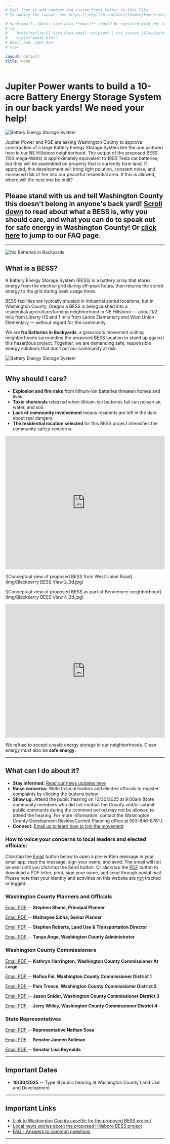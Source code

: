 ```yaml
---
# Feel free to add content and custom Front Matter to this file.
# To modify the layout, see https://jekyllrb.com/docs/themes/#overriding-theme-defaults

# Send emails (Note: site.data.**email** should be replaced with the name of the YAML file in the ./_data directory):
# <a
#    href="mailto:{{ site.data.email.recipient | uri_escape }}?subject={{ site.data.email.subject | uri_escape }}&body={{ site.data.email.body | uri_escape }}"
#    class="email-btn">
# Email Sen. John Doe
# </a>

layout: default
title: Home
---
```


# Jupiter Power wants to build a 10-acre Battery Energy Storage System in our back yards! We need your help!

![Battery Energy Storage System](img/Hillsboro-Battery-Facility.webp)

Jupiter Power and PGE are asking Washington County to approve construction of a large Battery Energy Storage System like the one pictured here in our NE Hillsboro neighborhood.  The output of the proposed BESS (100 mega-Watts) is approximately equivalent to 1000 Tesla car batteries, but they will be assembled on property that is currently farm land.  If approved, this development will bring light polution, constant noise, and increased risk of fire into our peaceful residential area.  If this is allowed, where will the next one be built?

## Please stand with us and tell Washington County this doesn't belong in anyone's back yard!  <u>Scroll down</u> to read about what a BESS is, why you should care, and what you can do to speak out for safe energy in Washington County!  Or <a href="faq"><u>click here</u></a> to jump to our FAQ page.

---

<img class="img-left" src="./img/BESS_horizontal_graphic.png" alt="No Batteries in Backyards"/>

## What is a BESS?

A Battery Energy Storage System (BESS) is a battery array that stores energy from the electrial grid during off-peak hours, then returns the stored energy to the grid during peak usage times.

BESS facilities are typically situated in industrial zoned locations, but in Washington County, Oregon a BESS is being pushed into a residential/agriculture/farming neighborhood in NE Hillsboro — about 1/2 mile from Liberty HS and 1 mile from Lenox Elementary and West Union Elementary — without regard for the community.

We are **No Batteries in Backyards**, a grassroots movement uniting neighborhoods surrounding the proposed BESS location to stand up against this hazardous project. Together, we are demanding safe, responsible energy solutions that don’t put our community at risk.

![Battery Energy Storage System](img/Hillsboro-Oregon-Battery-Storage.webp)

---

## Why should I care?

- **Explosion and fire risks** from lithium-ion batteries threaten homes and lives.  
- **Toxic chemicals** released when lithium-ion batteries fail can poison air, water, and soil.  
- **Lack of community involvement** means residents are left in the dark about real dangers.  
- **The residential location selected** for this BESS project intensifies the community safety concerns.

<iframe style="width: 100%;" height="422" src="https://www.youtube.com/embed/6k4_b3H8Uhc" title="Fire at California power plant nearly under control after lithium batteries ignited" frameborder="0" allow="accelerometer; autoplay; clipboard-write; encrypted-media; gyroscope; picture-in-picture; web-share" referrerpolicy="strict-origin-when-cross-origin" allowfullscreen></iframe>

![Conceptual view of proposed BESS from West Union Road](img/Blackberry BESS View 2_3d.jpg)

![Conceptual view of proposed BESS as part of Bendemeer neighborhood](img/Blackberry BESS View 4_3d.jpg)

<iframe style="width: 100%;" height="422" src="https://www.youtube.com/embed/EuWMfG6RgK8" title="Jupiter Battery Storage In Hillsboro Threatens Local Residents" frameborder="0" allow="accelerometer; autoplay; clipboard-write; encrypted-media; gyroscope; picture-in-picture; web-share" referrerpolicy="strict-origin-when-cross-origin" allowfullscreen></iframe>

We refuse to accept unsafe energy storage in our neighborhoods. Clean energy must also be **safe energy**.

---

## What can I do about it?

- <b>Stay informed:</b> [<u>Read our news updates here</u>](/news)
- <b>Raise concerns:</b> Write to local leaders and elected officials to register complaints by clicking the buttons below
- <b>Show up:</b> Attend the public hearing on 10/30/2025 at 9:00am (Note community members who did not contact the County and/or submit public comments during the comment period may not be allowed to attend the hearing.  For more information, contact the Washington County Development Review/Current Planning office at 503-846-8761.)
- <b>Connect:</b> [<u>Email us to learn how to join the movement</u>](/contact)

### How to voice your concerns to local leaders and elected officials:

Click/tap the <u>Email</u> button below to open a pre-written message in your email app, read the message, sign your name, and send.  The email will not be sent until you click/tap the Send button.  Or click/tap the <u>PDF</u> button to download a PDF letter, print, sign your name, and send through postal mail.  Please note that your identity and activities on this website are <u>not</u> tracked or logged.

### Washington County Planners and Officials

<a
   href="mailto:{{ site.data.email_stephen_shane.recipient | uri_escape }}?subject={{ site.data.email_stephen_shane.subject | uri_escape }}&body={{ site.data.email_stephen_shane.body | uri_escape }}"
   class="email-btn"> 
Email
</a> <a
   href="./pdf/mail_stephen_shane.pdf"
   class="email-btn"> 
PDF
</a> -- **Stephen Shane, Principal Planner**

<a
   href="mailto:{{ site.data.email_maitreyee_sinha.recipient | uri_escape }}?subject={{ site.data.email_maitreyee_sinha.subject | uri_escape }}&body={{ site.data.email_maitreyee_sinha.body | uri_escape }}"
   class="email-btn">
Email
</a> <a
   href="./pdf/mail_maitreyee_sinha.pdf"
   class="email-btn"> 
PDF
</a> -- **Maitreyee Sinha, Senior Planner**

<a
   href="mailto:{{ site.data.email_stephen_roberts.recipient | uri_escape }}?subject={{ site.data.email_stephen_roberts.subject | uri_escape }}&body={{ site.data.email_stephen_roberts.body | uri_escape }}"
   class="email-btn">
Email
</a> <a
   href="./pdf/mail_stephen_roberts.pdf"
   class="email-btn"> 
PDF
</a> -- **Stephen Roberts, Land Use & Transportation Director**

<a
   href="mailto:{{ site.data.email_tanya_ange.recipient | uri_escape }}?subject={{ site.data.email_tanya_ange.subject | uri_escape }}&body={{ site.data.email_tanya_ange.body | uri_escape }}"
   class="email-btn">
Email
</a> <a
   href="./pdf/mail_tanya_ange.pdf"
   class="email-btn"> 
PDF
</a> -- **Tanya Ange, Washington County Administrator**


### Washington County Commissioners

<a
   href="mailto:{{ site.data.email_kathryn_harrington.recipient | uri_escape }}?subject={{ site.data.email_kathryn_harrington.subject | uri_escape }}&body={{ site.data.email_kathryn_harrington.body | uri_escape }}"
   class="email-btn">
Email
</a> <a
   href="./pdf/mail_kathryn_harrington.pdf"
   class="email-btn"> 
PDF
</a> --  **Kathryn Harrington, Washington County Commissioner At Large**

<a
   href="mailto:{{ site.data.email_nafisa_fai.recipient | uri_escape }}?subject={{ site.data.email_nafisa_fai.subject | uri_escape }}&body={{ site.data.email_nafisa_fai.body | uri_escape }}"
   class="email-btn">
Email
</a> <a
   href="./pdf/mail_nafisa_fai.pdf"
   class="email-btn"> 
PDF
</a> -- **Nafisa Fai, Washington County Commissioner District 1**

<a
   href="mailto:{{ site.data.email_pam_treece.recipient | uri_escape }}?subject={{ site.data.email_pam_treece.subject | uri_escape }}&body={{ site.data.email_pam_treece.body | uri_escape }}"
   class="email-btn">
Email
</a> <a
   href="./pdf/mail_pam_treece.pdf"
   class="email-btn"> 
PDF
</a> -- **Pam Treece, Washington County Commissioner District 2**

<a
   href="mailto:{{ site.data.email_jason_snider.recipient | uri_escape }}?subject={{ site.data.email_jason_snider.subject | uri_escape }}&body={{ site.data.email_jason_snider.body | uri_escape }}"
   class="email-btn">
Email
</a> <a
   href="./pdf/mail_jason_snider.pdf"
   class="email-btn"> 
PDF
</a> -- **Jason Snider, Washington County Commissioner District 3**

<a
   href="mailto:{{ site.data.email_jerry_willey.recipient | uri_escape }}?subject={{ site.data.email_jerry_willey.subject | uri_escape }}&body={{ site.data.email_jerry_willey.body | uri_escape }}"
   class="email-btn">
Email
</a> <a
   href="./pdf/mail_jerry_willey.pdf"
   class="email-btn"> 
PDF
</a> -- **Jerry Willey, Washington County Commissioner District 4**


### State Representatives

<a
   href="mailto:{{ site.data.email_nathan_sosa.recipient | uri_escape }}?subject={{ site.data.email_nathan_sosa.subject | uri_escape }}&body={{ site.data.email_nathan_sosa.body | uri_escape }}"
   class="email-btn">
Email
</a> <a
   href="./pdf/mail_nathan_sosa.pdf"
   class="email-btn"> 
PDF
</a> -- **Representative Nathan Sosa**

<a
   href="mailto:{{ site.data.email_janeen_sollman.recipient | uri_escape }}?subject={{ site.data.email_janeen_sollman.subject | uri_escape }}&body={{ site.data.email_janeen_sollman.body | uri_escape }}"
   class="email-btn">
Email
</a> <a
   href="./pdf/mail_janeen_sollman.pdf"
   class="email-btn"> 
PDF
</a> -- **Senator Janeen Sollman**

<a
   href="mailto:{{ site.data.email_lisa_reynolds.recipient | uri_escape }}?subject={{ site.data.email_lisa_reynolds.subject | uri_escape }}&body={{ site.data.email_lisa_reynolds.body | uri_escape }}"
   class="email-btn">
Email
</a> <a
   href="./pdf/mail_lisa_reynolds.pdf"
   class="email-btn"> 
PDF
</a> -- **Senator Lisa Reynolds**

---

## Important Dates

- **10/30/2025** -- Type III public hearing at Washington County Land Use and Development

---

## Important Links
- [Link to Washington County casefile for the proposed BESS project](https://www.washingtoncountyor.gov/current-planning/frequently-discussed-development-applications#L2500161)
- [Local news stories about the proposed Hillsboro BESS project](news)
- [FAQ - Answers to common questions](faq)

---
